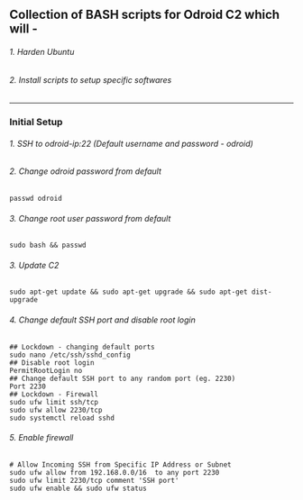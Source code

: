 ## Collection of BASH scripts for Odroid C2 which will -
###### 1. Harden Ubuntu
###### 2. Install scripts to setup specific softwares

---

### Initial Setup
###### 1. SSH to odroid-ip:22 (Default username and password - odroid)
###### 2. Change odroid password from default
```shell
passwd odroid
```
###### 3. Change root user password from default
```shell
sudo bash && passwd
```
###### 3. Update C2
```shell
sudo apt-get update && sudo apt-get upgrade && sudo apt-get dist-upgrade
```
###### 4. Change default SSH port and disable root login
```shell
## Lockdown - changing default ports
sudo nano /etc/ssh/sshd_config
## Disable root login
PermitRootLogin no
## Change default SSH port to any random port (eg. 2230)
Port 2230
## Lockdown - Firewall 
sudo ufw limit ssh/tcp
sudo ufw allow 2230/tcp
sudo systemctl reload sshd
```
###### 5. Enable firewall
```shell
# Allow Incoming SSH from Specific IP Address or Subnet
sudo ufw allow from 192.168.0.0/16  to any port 2230
sudo ufw limit 2230/tcp comment 'SSH port'
sudo ufw enable && sudo ufw status
```
